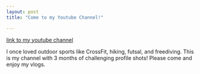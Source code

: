 ```yaml
---
layout: post
title: "Come to my Youtube Channel!"

---
```

<p><a href="https://www.youtube.com/channel/UC_oumoOTWAQBpG_2sCano7A" target="_blank" rel="noopener noreferrer">link to my youtube channel</a></p>

I once loved outdoor sports like CrossFit, hiking, futsal, and freediving. This is my channel with 3 months of challenging profile shots! Please come and enjoy my vlogs.



